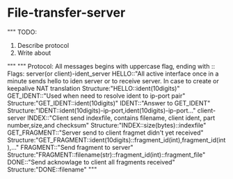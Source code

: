 # File-transfer-server
"""
TODO:
1. Describe protocol
2. Write about

"""
"""
Protocol:
All messages begins with uppercase flag, ending with ::
Flags:
	server(or client)-ident_server
HELLO::"All active interface once in a minute sends hello to iden server or to receive server. In case to create or keepalive NAT translation
Structure:"HELLO::ident(10digits)"
GET_IDENT::"Used when need to resolve ident to ip-port pair"
Structure:"GET_IDENT::ident(10digits)"
IDENT::"Answer to GET_IDENT"
Structure:"IDENT::ident(10digits)-ip-port,ident(10digits)-ip-port..."
	client-server
INDEX::"Client send indexfile, contains filename, client ident, part number,size,and checksum"
Structure:"INDEX::size(bytes)::indexfile"
GET_FRAGMENT::"Server send to client fragmet didn't yet received"
Structure:"GET_FRAGMENT::ident(10digits)::fragment_id(int),fragment_id(int),..."
FRAGMENT::"Send fragment to server"
Structure:"FRAGMENT::filename(str)::fragment_id(int)::fragment_file"
DONE::"Send acknowlage to client all fragments received"
Structure:"DONE::filename"
"""
